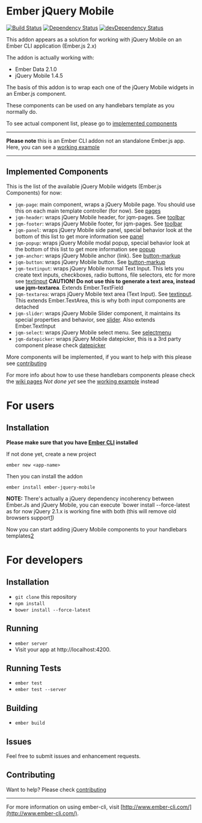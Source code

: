 # Ember jQuery Mobile
[![Build Status](https://travis-ci.org/albertogonper/ember-jquery-mobile.svg)](https://travis-ci.org/albertogonper/ember-jquery-mobile) [![Dependency Status](https://david-dm.org/albertogonper/ember-jquery-mobile.svg)](https://david-dm.org/albertogonper/ember-jquery-mobile) [![devDependency Status](https://david-dm.org/albertogonper/ember-jquery-mobile/dev-status.svg)](https://david-dm.org/albertogonper/ember-jquery-mobile#info=devDependencies)  

This addon appears as a solution for working with jQuery Mobile on an Ember CLI application (Ember.js 2.x)

The addon is actually working with:

* Ember Data 2.1.0
* jQuery Mobile 1.4.5

The basis of this addon is to wrap each one of the jQuery Mobile widgets in an Ember.js component.

These components can be used on any handlebars template as you normally do.

To see actual component list, please go to [implemented components](#implemented-components)

***

**Please note** this is an Ember CLI addon not an standalone Ember.js app. Here, you can see a [working example](https://github.com/albertogonper/ember-jqm-example)

***

## Implemented Components

This is the list of the available jQuery Mobile widgets (Ember.js Components) for now:

* `jqm-page`: main component, wraps a jQuery Mobile page. You should use this on each main template controller (for now). See [pages](http://demos.jquerymobile.com/1.4.5/pages/)
* `jqm-header`: wraps jQuery Mobile header, for jqm-pages. See [toolbar](http://demos.jquerymobile.com/1.4.5/toolbar/#Markup)
* `jqm-footer`: wraps jQuery Mobile footer, for jqm-pages. See [toolbar](http://demos.jquerymobile.com/1.4.5/toolbar/#Markup)
* `jqm-panel`: wraps jQuery Mobile side panel, special behavior look at the bottom of this list to get more information see [panel](http://demos.jquerymobile.com/1.4.5/panel/)
* `jqm-popup`: wraps jQuery Mobile modal popup, special behavior look at the bottom of this list to get more information see [popup](http://demos.jquerymobile.com/1.4.5/popup/#Dialog)
* `jqm-anchor`: wraps jQuery Mobile anchor (link). See [button-markup](http://demos.jquerymobile.com/1.4.5/button-markup/)
* `jqm-button`: wraps jQuery Mobile button. See [button-markup](http://demos.jquerymobile.com/1.4.5/button-markup/)
* `jqm-textinput`: wraps jQuery Mobile normal Text Input. This lets you create text inputs, checkboxes, radio buttons, file selectors, etc for more see [textinput](http://demos.jquerymobile.com/1.4.5/textinput/) **CAUTION! Do not use this to generate a text area, instead use jqm-textarea**. Extends Ember.TextField
* `jqm-textarea`: wraps jQuery Mobile text area (Text Input). See [textinput](http://demos.jquerymobile.com/1.4.5/textinput/). This extends Ember.TextArea, this is why both input components are detached
* `jqm-slider`: wraps jQuery Mobile Slider component, it maintains its special properties and behavior, see [slider](http://demos.jquerymobile.com/1.4.5/slider/). Also extends Ember.TextInput
* `jqm-select`: wraps jQuery Mobile select menu. See [selectmenu](http://demos.jquerymobile.com/1.4.5/selectmenu/)
* `jqm-datepicker`: wraps jQuery Mobile datepicker, this is a 3rd party component please check [datepicker](http://demos.jquerymobile.com/1.4.5/datepicker/)

More components will be implemented, if you want to help with this please see [contributing](./CONTRIBUTING.md)

For more info about how to use these handlebars components please check the [wiki pages](https://github.com/albertogonper/ember-jquery-mobile/wiki) *Not done yet* see the [working example](https://github.com/albertogonper/ember-jqm-example) instead

# For users
## Installation

**Please make sure that you have [Ember CLI](http://www.ember-cli.com/user-guide/#getting-started) installed**

If not done yet, create a new project

    ember new <app-name>

Then you can install the addon

    ember install ember-jquery-mobile
    
**NOTE:** There's actually a jQuery dependency incoherency between Ember.Js and jQuery Mobile, you can execute `bower install --force-latest as for now jQuery 2.1.x is working fine with both (this will remove old browsers support[1](http://blog.jquery.com/2013/04/18/jquery-2-0-released/))

Now you can start adding jQuery Mobile components to your handlebars templates[2](#implemented-components)

# For developers
## Installation

* `git clone` this repository
* `npm install`
* `bower install --force-latest`

## Running

* `ember server`
* Visit your app at http://localhost:4200.

## Running Tests

* `ember test`
* `ember test --server`

## Building

* `ember build`

## Issues

Feel free to submit issues and enhancement requests.

## Contributing

Want to help? Please check [contributing](./CONTRIBUTING.md)

***

For more information on using ember-cli, visit [http://www.ember-cli.com/](http://www.ember-cli.com/).
